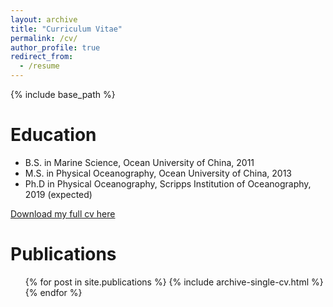 ```yaml
---
layout: archive
title: "Curriculum Vitae"
permalink: /cv/
author_profile: true
redirect_from:
  - /resume
---
```


{% include base_path %}

Education
======
* B.S. in Marine Science, Ocean University of China, 2011
* M.S. in Physical Oceanography, Ocean University of China, 2013
* Ph.D in Physical Oceanography, Scripps Institution of Oceanography, 2019 (expected)

[Download my full cv here](https://stsun.github.io/files/cv.pdf)

Publications
======
  <ul>{% for post in site.publications %}
    {% include archive-single-cv.html %}
  {% endfor %}</ul>
  
